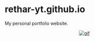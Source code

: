 # rethar-yt.github.io
My personal portfolio website.

<div style="text-align:center;">
  <a href="#">
    <img src="https://media3.giphy.com/media/3o7btQ0NH6Kl8CxCfK/giphy.gif" alt="gif" />
  </a>
</div>
